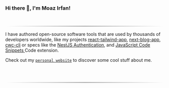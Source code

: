 ### Hi there 👋, I'm Moaz Irfan!

<img src="https://raw.githubusercontent.com/moazirfan/stuff/master/github/dark-hr.png#gh-dark-mode-only" alt="hr" />
<img src="https://raw.githubusercontent.com/moazirfan/stuff/master/github/light-hr.png#gh-light-mode-only" alt="hr" />
<br>

<p>I have authored open-source software tools that are used by thousands of developers worldwide, like my projects <a href="https://github.com/MoazIrfan/react-tailwind-app">react-tailwind-app</a>,​ <a href="https://github.com/MoazIrfan/next-blog-app">next-blog-app</a>, <a href="https://github.com/MoazIrfan/cwc-cli">cwc-cli</a> or specs like the <a href="https://github.com/MoazIrfan/NestJS-Authentication-Login-Signup">NestJS Authentication</a>, and <a href="https://github.com/MoazIrfan/JavaScript-code-snippets">JavaScript Code Snippets </a>Code extension.</p>

Check out my [`personal website`](https://moazirfan.com) to discover some cool stuff about me.

<br>
<img src="https://raw.githubusercontent.com/moazirfan/stuff/master/github/dark-hr.png#gh-dark-mode-only" alt="hr" />
<img src="https://raw.githubusercontent.com/moazirfan/stuff/master/github/light-hr.png#gh-light-mode-only" alt="hr" />
<!--
**MoazIrfan/MoazIrfan** is a ✨ _special_ ✨ repository because its `README.md` (this file) appears on your GitHub profile.

Here are some ideas to get you started:

- 🔭 I’m currently working on ...
- 🌱 I’m currently learning ...
- 👯 I’m looking to collaborate on ...
- 🤔 I’m looking for help with ...
- 💬 Ask me about ...
- 📫 How to reach me: ...
- 😄 Pronouns: ...
- ⚡ Fun fact: ...
-->
